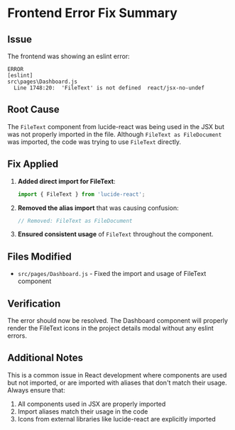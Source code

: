 # Frontend Error Fix Summary

## Issue
The frontend was showing an eslint error:
```
ERROR
[eslint] 
src\pages\Dashboard.js
  Line 1748:20:  'FileText' is not defined  react/jsx-no-undef
```

## Root Cause
The `FileText` component from lucide-react was being used in the JSX but was not properly imported in the file. Although `FileText as FileDocument` was imported, the code was trying to use `FileText` directly.

## Fix Applied
1. **Added direct import for FileText**: 
   ```javascript
   import { FileText } from 'lucide-react';
   ```

2. **Removed the alias import** that was causing confusion:
   ```javascript
   // Removed: FileText as FileDocument
   ```

3. **Ensured consistent usage** of `FileText` throughout the component.

## Files Modified
- `src/pages/Dashboard.js` - Fixed the import and usage of FileText component

## Verification
The error should now be resolved. The Dashboard component will properly render the FileText icons in the project details modal without any eslint errors.

## Additional Notes
This is a common issue in React development where components are used but not imported, or are imported with aliases that don't match their usage. Always ensure that:
1. All components used in JSX are properly imported
2. Import aliases match their usage in the code
3. Icons from external libraries like lucide-react are explicitly imported